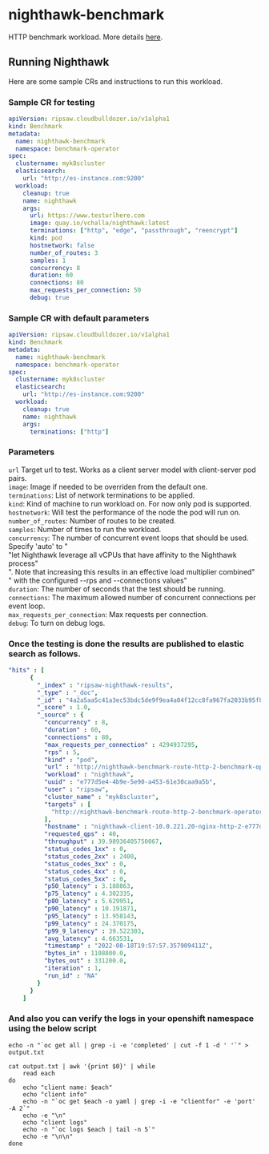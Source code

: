 nighthawk-benchmark
=========

HTTP benchmark workload. More details [here](https://github.com/envoyproxy/nighthawk).

## Running Nighthawk

Here are some sample CRs and instructions to run this workload.

### Sample CR for testing
```yaml
apiVersion: ripsaw.cloudbulldozer.io/v1alpha1
kind: Benchmark
metadata:
  name: nighthawk-benchmark
  namespace: benchmark-operator
spec:
  clustername: myk8scluster
  elasticsearch:
    url: "http://es-instance.com:9200"
  workload:
    cleanup: true
    name: nighthawk
    args:
      url: https://www.testurlhere.com
      image: quay.io/vchalla/nighthawk:latest
      terminations: ["http", "edge", "passthrough", "reencrypt"]
      kind: pod
      hostnetwork: false
      number_of_routes: 3
      samples: 1
      concurrency: 8
      duration: 60
      connections: 80 
      max_requests_per_connection: 50
      debug: true
```
### Sample CR with default parameters
```yaml
apiVersion: ripsaw.cloudbulldozer.io/v1alpha1
kind: Benchmark
metadata:
  name: nighthawk-benchmark
  namespace: benchmark-operator
spec:
  clustername: myk8scluster
  elasticsearch:
    url: "http://es-instance.com:9200"
  workload:
    cleanup: true
    name: nighthawk
    args:
      terminations: ["http"]
```

### Parameters
`url` Target url to test. Works as a client server model with client-server pod pairs.  
`image`: Image if needed to be overriden from the default one.   
`terminations`: List of network terminations to be applied.  
`kind`: Kind of machine to run workload on. For now only pod is supported.  
`hostnetwork`: Will test the performance of the node the pod will run on.   
`number_of_routes`: Number of routes to be created.   
`samples`: Number of times to run the workload.  
`concurrency`:  The number of concurrent event loops that should be used. Specify 'auto' to "\
                "let Nighthawk leverage all vCPUs that have affinity to the Nighthawk process"\
                ". Note that increasing this results in an effective load multiplier combined"\
                " with the configured --rps and --connections values"   
`duration`: The number of seconds that the test should be running.  
`connections`: The maximum allowed number of concurrent connections per event loop.   
`max_requests_per_connection`: Max requests per connection.  
`debug`: To turn on debug logs.   

### Once the testing is done the results are published to elastic search as follows.
```yaml
"hits" : [
      {
        "_index" : "ripsaw-nighthawk-results",
        "_type" : "_doc",
        "_id" : "4a2a5aa5c41a3ec53bdc5de9f9ea4a04f12cc8fa967fa2033b95f82e2ae356f0",
        "_score" : 1.0,
        "_source" : {
          "concurrency" : 8,
          "duration" : 60,
          "connections" : 80,
          "max_requests_per_connection" : 4294937295,
          "rps" : 5,
          "kind" : "pod",
          "url" : "http://nighthawk-benchmark-route-http-2-benchmark-operator.apps.vchalla-perfscale.perfscale.devcluster.openshift.com",
          "workload" : "nighthawk",
          "uuid" : "e777d5e4-4b9e-5e90-a453-61e30caa9a5b",
          "user" : "ripsaw",
          "cluster_name" : "myk8scluster",
          "targets" : [
            "http://nighthawk-benchmark-route-http-2-benchmark-operator.apps.vchalla-perfscale.perfscale.devcluster.openshift.com"
          ],
          "hostname" : "nighthawk-client-10.0.221.20-nginx-http-2-e777d5e4-pmxvt",
          "requested_qps" : 40,
          "throughput" : 39.98936405750067,
          "status_codes_1xx" : 0,
          "status_codes_2xx" : 2400,
          "status_codes_3xx" : 0,
          "status_codes_4xx" : 0,
          "status_codes_5xx" : 0,
          "p50_latency" : 3.188863,
          "p75_latency" : 4.302335,
          "p80_latency" : 5.629951,
          "p90_latency" : 10.191871,
          "p95_latency" : 13.958143,
          "p99_latency" : 24.370175,
          "p99_9_latency" : 39.522303,
          "avg_latency" : 4.663531,
          "timestamp" : "2022-08-18T19:57:57.357909411Z",
          "bytes_in" : 1108800.0,
          "bytes_out" : 331200.0,
          "iteration" : 1,
          "run_id" : "NA"
        }
      }
    ]
```
### And also you can verify the logs in your openshift namespace using the below script
```
echo -n "`oc get all | grep -i -e 'completed' | cut -f 1 -d ' '`" > output.txt

cat output.txt | awk '{print $0}' | while
	read each
do
	echo "client name: $each"
	echo "client info"
	echo -n "`oc get $each -o yaml | grep -i -e "clientfor" -e 'port' -A 2`"
	echo -e "\n"
	echo "client logs"
	echo -n "`oc logs $each | tail -n 5`"
	echo -e "\n\n"
done
```